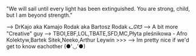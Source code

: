 "We will sail until every light has been extinguished. You are strong, child, but I am beyond strength."

--> DrKajo aka Kamajo Rodak aka Bartosz Rodak ᓚᘏᗢ
--> A bit more "Creative" guy
--> TBOI,EBF,LOL,TBATE,SFD,MC,Płyta pleśnikowa - Afro Kolektyw,Bartek Sitek,Neeko,Arthur Leywin >>>
--> Im pretty nice if we'd get to know eachother (●'◡'●)
